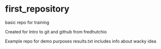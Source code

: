 # first_repository
 basic repo for training

Created for Intro to git and github from fredhutchio

Example repo for demo purposes
results.txt includes info about wacky idea
